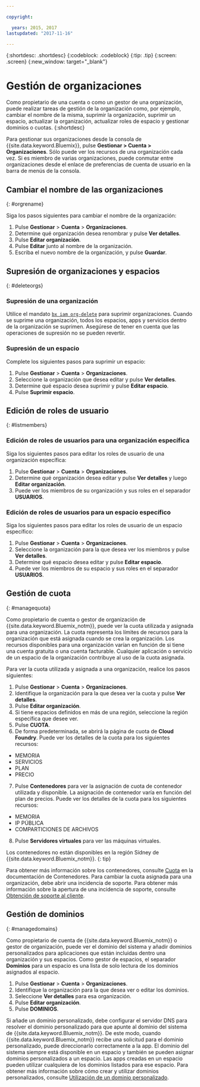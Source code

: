 ```yaml
---

copyright:

  years: 2015, 2017
lastupdated: "2017-11-16"

---
```


{:shortdesc: .shortdesc}
{:codeblock: .codeblock}
{:tip: .tip}
{:screen: .screen}
{:new_window: target="_blank"}

# Gestión de organizaciones
Como propietario de una cuenta o como un gestor de una organización, puede realizar tareas de gestión de la organización como, por ejemplo, cambiar el nombre de la misma, suprimir la organización, suprimir un espacio, actualizar la organización, actualizar roles de espacio y gestionar dominios o cuotas.
{:shortdesc}

Para gestionar sus organizaciones desde la consola de {{site.data.keyword.Bluemix}}, pulse **Gestionar > Cuenta > Organizaciones**. Sólo puede ver los recursos de una organización cada vez. Si es miembro de varias organizaciones, puede conmutar entre organizaciones desde el enlace de preferencias de cuenta de usuario en la barra de menús de la consola.

## Cambiar el nombre de las organizaciones
{: #orgrename}

Siga los pasos siguientes para cambiar el nombre de la organización:
1. Pulse **Gestionar** > **Cuenta** > **Organizaciones**.
2. Determine qué organización desea renombrar y pulse **Ver detalles**.
3. Pulse **Editar organización**.
4. Pulse **Editar** junto al nombre de la organización.
5. Escriba el nuevo nombre de la organización, y pulse **Guardar**.

## Supresión de organizaciones y espacios
{: #deleteorgs}

### Supresión de una organización

Utilice el mandato [`bx iam org-delete`](/docs/cli/reference/bluemix_cli/bx_cli.html#bluemix_iam_org_delete) para suprimir organizaciones. Cuando se suprime una organización, todos los espacios, apps y servicios dentro de la organización se suprimen. Asegúrese de tener en cuenta que las operaciones de supresión no se pueden revertir.

### Supresión de un espacio

Complete los siguientes pasos para suprimir un espacio:

1. Pulse **Gestionar** > **Cuenta** > **Organizaciones**.
2. Seleccione la organización que desea editar y pulse **Ver detalles**.
3. Determine qué espacio desea suprimir y pulse **Editar espacio**.
4. Pulse **Suprimir espacio**.

## Edición de roles de usuario
{: #listmembers}

### Edición de roles de usuarios para una organización específica

Siga los siguientes pasos para editar los roles de usuario de una organización específica:

1. Pulse **Gestionar** > **Cuenta** > **Organizaciones**.
2. Determine qué organización desea editar y pulse **Ver detalles** y luego **Editar organización**.
4. Puede ver los miembros de su organización y sus roles en el separador **USUARIOS**.

### Edición de roles de usuarios para un espacio específico

Siga los siguientes pasos para editar los roles de usuario de un espacio específico:

1. Pulse **Gestionar** > **Cuenta** > **Organizaciones**.
2. Seleccione la organización para la que desea ver los miembros y pulse **Ver detalles**.
3. Determine qué espacio desea editar y pulse **Editar espacio**.
4. Puede ver los miembros de su espacio y sus roles en el separador **USUARIOS**.

## Gestión de cuota
{: #managequota}

Como propietario de cuenta o gestor de organización de {{site.data.keyword.Bluemix_notm}}, puede ver la cuota utilizada y asignada para una organización. La cuota representa los límites de recursos para la organización que está asignada cuando se crea la organización. Los recursos disponibles para una organización varían en función de si tiene una cuenta gratuita o una cuenta facturable. Cualquier aplicación o servicio de un espacio de la organización contribuye al uso de la cuota asignada.

Para ver la cuota utilizada y asignada a una organización, realice los pasos siguientes:

1. Pulse **Gestionar** &gt; **Cuenta** &gt; **Organizaciones**.
2. Identifique la organización para la que desea ver la cuota y pulse **Ver detalles**.
3. Pulse **Editar organización**.
4. Si tiene espacios definidos en más de una región, seleccione la región específica que desee ver.
5. Pulse **CUOTA**.
6. De forma predeterminada, se abrirá la página de cuota de **Cloud Foundry**. Puede ver los detalles de la cuota para los siguientes recursos:
 * MEMORIA
 * SERVICIOS
 * PLAN
 * PRECIO
7. Pulse **Contenedores** para ver la asignación de cuota de contenedor utilizada y disponible. La asignación de contenedor varía en función del plan de precios. Puede ver los detalles de la cuota para los siguientes recursos:
 * MEMORIA
 * IP PÚBLICA
 * COMPARTICIONES DE ARCHIVOS
8. Pulse **Servidores virtuales** para ver las máquinas virtuales.

Los contenedores no están disponibles en la región Sídney de {{site.data.keyword.Bluemix_notm}}.
{: tip}

Para obtener más información sobre los contenedores, consulte [Cuota](/docs/containers/container_planning.html#container_planning_quota) en la documentación de Contenedores.
Para cambiar la cuota asignada para una organización, debe abrir una incidencia de soporte. Para obtener más información sobre la apertura de una incidencia de soporte, consulte [Obtención de soporte al cliente](/docs/support/index.html#contacting-support).

## Gestión de dominios
{: #managedomains}

Como propietario de cuenta de {{site.data.keyword.Bluemix_notm}} o gestor de organización, puede ver el dominio del sistema y añadir dominios personalizados para aplicaciones que están incluidas dentro una organización y sus espacios. Como gestor de espacios, el separador **Dominios** para un espacio es una lista de solo lectura de los dominios asignados al espacio.

1. Pulse **Gestionar** &gt; **Cuenta** &gt; **Organizaciones**.
2. Identifique la organización para la que desea ver o editar los dominios.
3. Seleccione **Ver detalles** para esa organización.
4. Pulse **Editar organización**.
5. Pulse **DOMINIOS**.

Si añade un dominio personalizado, debe configurar el servidor DNS para resolver el dominio personalizado para que apunte al dominio del sistema de {{site.data.keyword.Bluemix_notm}}. De este modo, cuando {{site.data.keyword.Bluemix_notm}} recibe una solicitud para el dominio personalizado, puede direccionarlo correctamente a la app. El dominio del sistema siempre está disponible en un espacio y también se pueden asignar dominios personalizados a un espacio. Las apps creadas en un espacio pueden utilizar cualquiera de los dominios listados para ese espacio. Para obtener más información sobre cómo crear y utilizar dominios personalizados, consulte [Utilización de un dominio personalizado](/docs/manageapps/updapps.html#domain).
